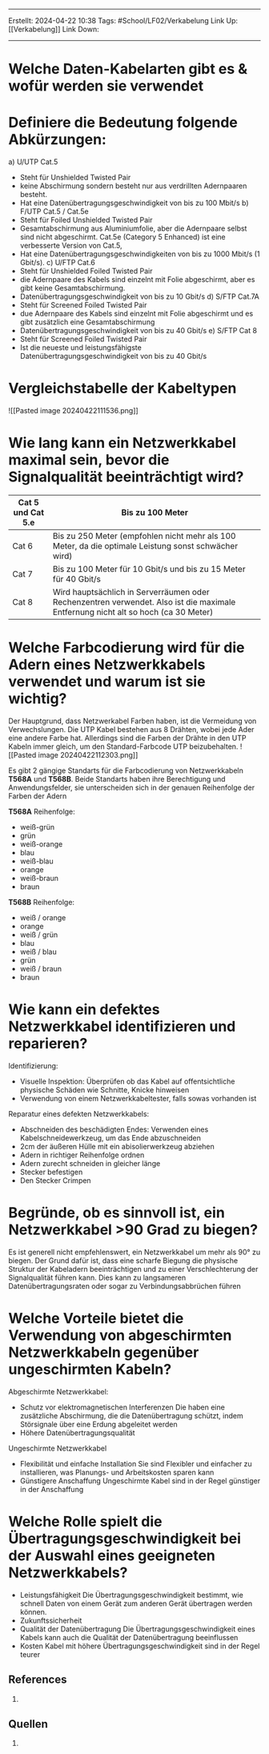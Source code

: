 
--- 
Erstellt: 2024-04-22    10:38 
Tags: #School/LF02/Verkabelung
Link Up: [[Verkabelung]]
Link Down:

--- 
# Welche Daten-Kabelarten gibt es & wofür werden sie verwendet

# Definiere die Bedeutung folgende Abkürzungen:
a) U/UTP Cat.5
- Steht für Unshielded Twisted Pair
- keine Abschirmung sondern besteht nur aus verdrillten Adernpaaren besteht. 
- Hat eine Datenübertragungsgeschwindigkeit von bis zu 100 Mbit/s
b) F/UTP Cat.5 / Cat.5e
- Steht für Foiled Unshielded Twisted Pair 
- Gesamtabschirmung aus Aluminiumfolie, aber die Adernpaare selbst sind nicht abgeschirmt. Cat.5e (Category 5 Enhanced) ist eine verbesserte Version von Cat.5, 
- Hat eine Datenübertragungsgeschwindigkeiten von bis zu 1000 Mbit/s (1 Gbit/s).
c) U/FTP Cat.6
- Steht für Unshielded Foiled Twisted Pair
- die Adernpaare des Kabels sind einzelnt mit Folie abgeschirmt, aber es gibt keine Gesamtabschirmung. 
- Datenübertragungsgeschwindigkeit von bis zu 10 Gbit/s
d) S/FTP Cat.7A
- Steht für Screened Foiled Twisted Pair
- due Adernpaare des Kabels sind einzelnt mit Folie abgeschirmt und es gibt zusätzlich eine Gesamtabschirmung 
- Datenübertragungsgeschwindigkeit von bis zu 40 Gbit/s
e) S/FTP Cat 8
- Steht für Screened Foiled Twisted Pair
- Ist die neueste und leistungsfähigste Datenübertragungsgeschwindigkeit von bis zu 40 Gbit/s

# Vergleichstabelle der Kabeltypen
![[Pasted image 20240422111536.png]]

# Wie lang kann ein Netzwerkkabel maximal sein, bevor die Signalqualität beeinträchtigt wird?

| Cat 5 und Cat 5.e | Bis zu 100 Meter                                                                                                                  |
| ----------------- | --------------------------------------------------------------------------------------------------------------------------------- |
| Cat 6             | Bis zu 250 Meter (empfohlen nicht mehr als 100 Meter, da die optimale Leistung sonst schwächer wird)                              |
| Cat 7             | Bis zu 100 Meter für 10 Gbit/s und bis zu 15 Meter für 40 Gbit/s                                                                  |
| Cat 8             | Wird hauptsächlich in Serverräumen oder Rechenzentren verwendet. Also ist die maximale Entfernung nicht alt so hoch (ca 30 Meter) |

# Welche Farbcodierung wird für die Adern eines Netzwerkkabels verwendet und warum ist sie wichtig?
Der Hauptgrund, dass Netzwerkabel Farben haben, ist die Vermeidung von Verwechslungen. Die UTP Kabel bestehen aus 8 Drähten, wobei jede Ader eine andere Farbe hat. Allerdings sind die Farben der Drähte in den UTP Kabeln immer gleich, um den Standard-Farbcode UTP beizubehalten.
![[Pasted image 20240422112303.png]]

Es gibt 2 gängige Standarts für die Farbcodierung von Netzwerkkabeln **T568A** und **T568B**. Beide Standarts haben ihre Berechtigung und Anwendungsfelder, sie unterscheiden sich in der genauen Reihenfolge der Farben der Adern

**T568A** Reihenfolge:
- weiß-grün  
- grün  
- weiß-orange  
- blau  
- weiß-blau  
- orange  
- weiß-braun  
- braun

**T568B**  Reihenfolge:
- weiß / orange
- orange
- weiß / grün
- blau
- weiß / blau
- grün
- weiß / braun
- braun

# Wie kann ein defektes Netzwerkkabel identifizieren und reparieren?

Identifizierung:
- Visuelle Inspektion: Überprüfen ob das Kabel auf offentsichtliche physische Schäden wie Schnitte, Knicke hinweisen
- Verwendung von einem Netzwerkkabeltester, falls sowas vorhanden ist

Reparatur eines defekten Netzwerkkabels:
- Abschneiden des beschädigten Endes: Verwenden eines Kabelschneidewerkzeug, um das Ende abzuschneiden
- 2cm der äußeren Hülle mit ein abisolierwerkzeug abziehen
- Adern in richtiger Reihenfolge ordnen
- Adern zurecht schneiden in gleicher länge
- Stecker befestigen
- Den Stecker Crimpen

# Begründe, ob es sinnvoll ist, ein Netzwerkkabel >90 Grad zu biegen?
Es ist generell nicht empfehlenswert, ein Netzwerkkabel um mehr als 90° zu biegen. Der Grund dafür ist, dass eine scharfe Biegung die physische Struktur der Kabeladern beeinträchtigen und zu einer Verschlechterung der Signalqualität führen kann. Dies kann zu langsameren Datenübertragungsraten oder sogar zu Verbindungsabbrüchen führen

# Welche Vorteile bietet die Verwendung von abgeschirmten Netzwerkkabeln gegenüber ungeschirmten Kabeln?

Abgeschirmte Netzwerkkabel: 
- Schutz vor elektromagnetischen Interferenzen
	Die haben eine zusätzliche Abschirmung, die die Datenübertragung schützt, indem Störsignale über eine Erdung abgeleitet werden
- Höhere Datenübertragungsqualität

Ungeschirmte Netzwerkkabel
- Flexibilität und einfache Installation
	Sie sind Flexibler und einfacher zu installieren, was Planungs- und Arbeitskosten sparen kann
- Günstigere Anschaffung
	Ungeschirmte Kabel sind in der Regel günstiger in der Anschaffung


# Welche Rolle spielt die Übertragungsgeschwindigkeit bei der Auswahl eines geeigneten Netzwerkkabels?

- Leistungsfähigkeit
	Die Übertragungsgeschwindigkeit bestimmt, wie schnell Daten von einem Gerät zum anderen Gerät übertragen werden können.
- Zukunftssicherheit
- Qualität der Datenübertragung
	Die Übertragungsgeschwindigkeit  eines Kabels kann auch die Qualität der Datenübertragung beeinflussen
- Kosten
	Kabel mit höhere Übertragungsgeschwindigkeit sind in der Regel teurer



## References
1. 

## Quellen
1. 